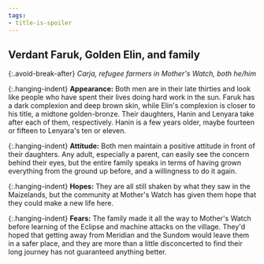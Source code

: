 ```yaml
---
tags:
- title-is-spoiler
---
```


## Verdant Faruk, Golden Elin, and family

{:.avoid-break-after}
_Carja, refugee farmers in Mother's Watch, both he/him_

{:.hanging-indent}
**Appearance:** Both men are in their late thirties and look like people who have spent their lives doing hard work in the sun.
Faruk has a dark complexion and deep brown skin, while Elin's complexion is closer to his title, a midtone golden-bronze.
Their daughters, Hanin and Lenyara take after each of them, respectively.
Hanin is a few years older, maybe fourteen or fifteen to Lenyara's ten or eleven.

{:.hanging-indent}
**Attitude:** Both men maintain a positive attitude in front of their daughters.
Any adult, especially a parent, can easily see the concern behind their eyes, but the entire family speaks in terms of having grown everything from the ground up before, and a willingness to do it again.

{:.hanging-indent}
**Hopes:** They are all still shaken by what they saw in the Maizelands, but the community at Mother's Watch has given them hope that they could make a new life here.  

{:.hanging-indent}
**Fears:** The family made it all the way to Mother's Watch before learning of the Eclipse and machine attacks on the village.
They'd hoped that getting away from Meridian and the Sundom would leave them in a safer place, and they are more than a little disconcerted to find their long journey has not guaranteed anything better.
